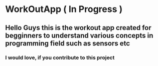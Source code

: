 # WorkOutApp ( In Progress )

## Hello Guys this is the workout app created for begginners to understand various concepts in programming field such as sensors etc

### I would love, if you contribute to this project
